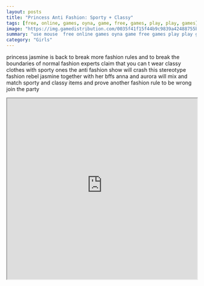 ```yaml
---
layout: posts
title: "Princess Anti Fashion: Sporty + Classy"
tags: [free, online, games, oyna, game, free, games, play, play, games]
image: "https://img.gamedistribution.com/0035f41f15f44b9c9839a42488755b30.jpg"
summary: "use mouse  free online games oyna game free games play play games"
category: "Girls"
---
```


princess jasmine is back to break more fashion rules and to break the boundaries of normal fashion experts claim that you can t wear classy clothes with sporty ones the anti fashion show will crash this stereotype fashion rebel jasmine together with her bffs anna and aurora will mix and match sporty and classy items and prove another fashion rule to be wrong join the party

<iframe width="100%" height="480px;" src="https://html5.gamedistribution.com/0035f41f15f44b9c9839a42488755b30/"></iframe>